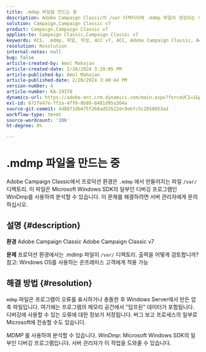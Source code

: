 ```yaml
---
title: .mdmp 파일을 만드는 중
description: Adobe Campaign Classic의 /var 디렉터리에 .mdmp 파일이 생성되는 이유를 알아봅니다. 서버 관리자에게 문의하십시오.
solution: Campaign,Campaign Classic v7
product: Campaign,Campaign Classic v7
applies-to: Campaign Classic,Campaign Classic v7
keywords: KCS, .mdmp, 파일, 작성, ACC v7, ACC, Adobe Campaign Classic, Adobe Campaign Classic v7, FAQ
resolution: Resolution
internal-notes: null
bug: false
article-created-by: Amol Mahajan
article-created-date: 2/28/2024 3:29:05 PM
article-published-by: Amol Mahajan
article-published-date: 2/28/2024 3:40:44 PM
version-number: 4
article-number: KA-19378
dynamics-url: https://adobe-ent.crm.dynamics.com/main.aspx?forceUCI=1&pagetype=entityrecord&etn=knowledgearticle&id=f0401c14-4ed6-ee11-9078-00224804dfb5
exl-id: 672fe47e-ff2a-4ff0-8b99-8481d95a304a
source-git-commit: 4d8871db475f268ad53522dc9ebfc5c2850853ad
workflow-type: tm+mt
source-wordcount: '206'
ht-degree: 0%

---
```


# .mdmp 파일을 만드는 중


Adobe Campaign Classic에서 프로덕션 환경은 `.mdmp` 에서 만들어지는 파일 `/var/` 디렉토리. 이 파일은 Microsoft Windows SDK의 일부인 디버깅 프로그램인 WinDmp를 사용하여 분석할 수 있습니다. 이 문제를 해결하려면 서버 관리자에게 문의하십시오.

## 설명 {#description}


<b>환경</b>
Adobe Campaign Classic Adobe Campaign Classic v7

<b>문제</b>
프로덕션 환경에서는 .mdmp 파일이 `/var/` 디렉토리. 출력을 어떻게 검토합니까?
참고: Windows OS를 사용하는 온프레미스 고객에게 적용 가능


## 해결 방법 {#resolution}


`mdmp` 파일은 프로그램이 오류를 표시하거나 충돌한 후 Windows Server에서 만든 압축 파일입니다. 여기에는 프로그램의 메모리 공간에서 &quot;덤프된&quot; 데이터가 포함됩니다.
디버깅에 사용할 수 있는 오류에 대한 정보가 저장됩니다. 버그 보고 프로세스의 일부로 Microsoft에 전송할 수도 있습니다.



*MDMP* 를 사용하여 분석할 수 있습니다. *WinDmp*: Microsoft Windows SDK의 일부인 디버깅 프로그램입니다. 서버 관리자가 이 작업을 도와줄 수 있습니다.
